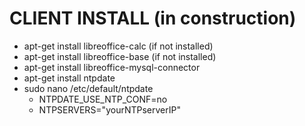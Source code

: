 # CLIENT INSTALL (in construction)

- apt-get install libreoffice-calc (if not installed)
- apt-get install libreoffice-base (if not installed)
- apt-get install libreoffice-mysql-connector
- apt-get install ntpdate
- sudo nano /etc/default/ntpdate
  - NTPDATE_USE_NTP_CONF=no
  - NTPSERVERS="yourNTPserverIP"

